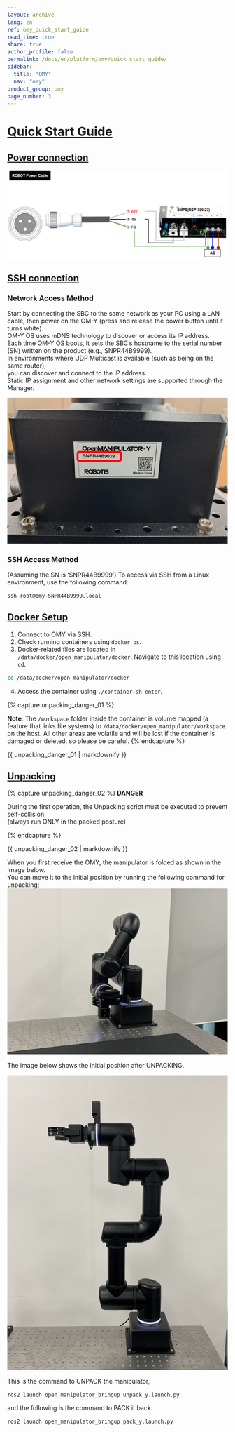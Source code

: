 ```yaml
---
layout: archive
lang: en
ref: omy_quick_start_guide
read_time: true
share: true
author_profile: false
permalink: /docs/en/platform/omy/quick_start_guide/
sidebar:
  title: "OMY"
  nav: "omy"
product_group: omy
page_number: 3
---
```


<style>body {counter-reset: h1 2 !important;}</style>

# [Quick Start Guide](#quick-start-guide)

## [Power connection](#power-connection)
![](/assets/images/platform/omy/omy_power.png)

## [SSH connection](#ssh-connection)

### Network Access Method
Start by connecting the SBC to the same network as your PC using a LAN cable, then power on the OM-Y (press and release the power button until it turns white).  
OM-Y OS uses mDNS technology to discover or access its IP address.  
Each time OM-Y OS boots, it sets the SBC’s hostname to the serial number (SN) written on the product (e.g., SNPR44B9999).  
In environments where UDP Multicast is available (such as being on the same router),  
you can discover and connect to the IP address.  
Static IP assignment and other network settings are supported through the Manager.

![](/assets/images/platform/omy/omy_serial_number.png)

### SSH Access Method
(Assuming the SN is ‘SNPR44B9999’)
To access via SSH from a Linux environment, use the following command:
```
ssh root@omy-SNPR44B9999.local
```

## [Docker Setup](#docker-setup)

1. Connect to OMY via SSH.
2. Check running containers using `docker ps`.
3. Docker-related files are located in `/data/docker/open_manipulator/docker`. Navigate to this location using `cd`.
```bash
cd /data/docker/open_manipulator/docker
```
4. Access the container using `./container.sh enter`.

{% capture unpacking_danger_01 %}

**Note**: The `/workspace` folder inside the container is volume mapped (a feature that links file systems) to `/data/docker/open_manipulator/workspace` on the host. All other areas are volatile and will be lost if the container is damaged or deleted, so please be careful.
{% endcapture %}
<div class="notice--danger">{{ unpacking_danger_01 | markdownify }}</div>



## [Unpacking](#unpacking)

{% capture unpacking_danger_02 %}
**DANGER**

During the first operation, the Unpacking script must be executed to prevent self-collision.  
(always run ONLY in the packed posture)

{% endcapture %}
<div class="notice--danger">{{ unpacking_danger_02 | markdownify }}</div>

When you first receive the OMY, the manipulator is folded as shown in the image below.  
You can move it to the initial position by running the following command for unpacking:  
<img src="/assets/images/platform/omy/omy_pack.png" width="600"/>

The image below shows the initial position after UNPACKING.  

<img src="/assets/images/platform/omy/omy_unpack.png" width="600"/>

This is the command to UNPACK the manipulator,  
```
ros2 launch open_manipulator_bringup unpack_y.launch.py
```

and the following is the command to PACK it back.  
```
ros2 launch open_manipulator_bringup pack_y.launch.py
```

